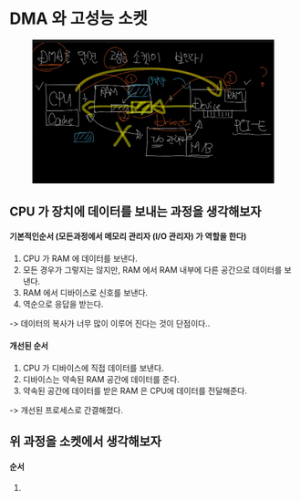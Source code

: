 # DMA 와 고성능 소켓

<figure><img src="../../../.gitbook/assets/image (15).png" alt=""><figcaption></figcaption></figure>

## CPU 가 장치에 데이터를 보내는 과정을 생각해보자

#### 기본적인순서 (모든과정에서 메모리 관리자 (I/O 관리자) 가 역할을 한다)

1. CPU 가 RAM 에 데이터를 보낸다.
2. 모든 경우가 그렇지는 않지만, RAM 에서 RAM 내부에 다른 공간으로 데이터를 보낸다.
3. RAM 에서 디바이스로 신호를 보낸다.
4. 역순으로 응답을 받는다.

\-> 데이터의 복사가 너무 많이 이루어 진다는 것이 단점이다..

#### 개선된 순서

1. CPU 가 디바이스에 직접 데이터를 보낸다.
2. 디바이스는 약속된 RAM 공간에 데이터를 준다.
3. 약속된 공간에 데이터를 받은 RAM 은 CPU에 데이터를 전달해준다.

\-> 개선된 프로세스로 간결해졌다.

## 위 과정을 소켓에서 생각해보자

#### 순서

1.
